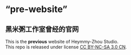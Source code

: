 # “pre-website”
## 黑米粥工作室曾经的官网
This is the **previous** website of Heymmy-Zhou Studio.  
This repo is released under license [CC BY-NC-SA 3.0 CN](https://creativecommons.org/licenses/by-nc-sa/3.0/cn).
